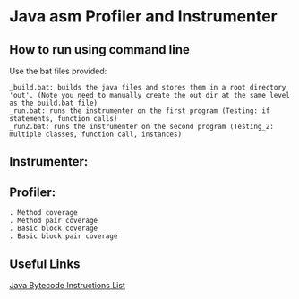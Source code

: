 # Java asm Profiler and Instrumenter


## How to run using command line
Use the bat files provided:

	_build.bat: builds the java files and stores them in a root directory 'out'. (Note you need to manually create the out dir at the same level as the build.bat file)
	_run.bat: runs the instrumenter on the first program (Testing: if statements, function calls)
	_run2.bat: runs the instrumenter on the second program (Testing_2: multiple classes, function call, instances)

## Instrumenter:



## Profiler:
	. Method coverage
	. Method pair coverage
	. Basic block coverage
	. Basic block pair coverage
	
## Useful Links
[Java Bytecode Instructions List](https://en.wikipedia.org/wiki/Java_bytecode_instruction_listings)

